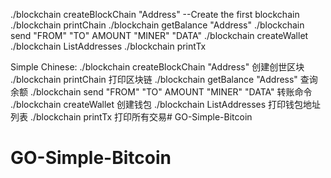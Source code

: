 ./blockchain createBlockChain "Address" --Create the first blockchain
./blockchain printChain
./blockchain getBalance "Address"
./blockchain send "FROM" "TO" AMOUNT "MINER" "DATA"
./blockchain createWallet
./blockchain ListAddresses
./blockchain printTx

Simple Chinese:
./blockchain createBlockChain "Address" 创建创世区块
./blockchain printChain 打印区块链
./blockchain getBalance "Address" 查询余额
./blockchain send "FROM" "TO" AMOUNT "MINER" "DATA" 转账命令
./blockchain createWallet 创建钱包
./blockchain ListAddresses 打印钱包地址列表
./blockchain printTx 打印所有交易# GO-Simple-Bitcoin
# GO-Simple-Bitcoin
